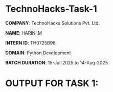 # TechnoHacks-Task-1

**COMPANY**: TechnoHacks Solutions Pvt. Ltd.

**NAME**: HARINI.M

**INTERN ID**:  TH0725B98 

**DOMAIN**: Python Development

**BATCH DURATION**: 15-Jul-2025 to 14-Aug-2025

# OUTPUT FOR TASK 1:
